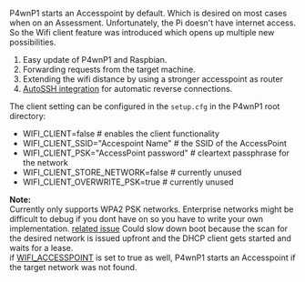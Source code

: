 P4wnP1 starts an Accesspoint by default. Which is desired on most cases when on an Assessment. Unfortunately, the Pi doesn't have internet access. So the Wifi client feature was introduced which opens up multiple new possibilities.

1. Easy update of P4wnP1 and Raspbian.
2. Forwarding requests from the target machine.
3. Extending the wifi distance by using a stronger accesspoint as router
4. [AutoSSH integration](AutoSSH.md) for automatic reverse connections.

The client setting can be configured in the `setup.cfg` in the P4wnP1 root directory:

* WIFI_CLIENT=false # enables the client functionality
* WIFI_CLIENT_SSID="Accespoint Name" # the SSID of the AccessPoint
* WIFI_CLIENT_PSK="AccessPoint password" # cleartext passphrase for the network
* WIFI_CLIENT_STORE_NETWORK=false # currently unused
* WIFI_CLIENT_OVERWRITE_PSK=true # currently unused

**Note:**  
Currently only supports WPA2 PSK networks. Enterprise networks might be difficult to debug if you dont have on so you have to write your own implementation. [related issue](https://github.com/mame82/P4wnP1/issues/106)
Could slow down boot because the scan for the desired network is issued upfront and the DHCP client gets started and waits for a lease.  
if [WIFI_ACCESSPOINT](Wifi-Hotspot.md) is set to true as well, P4wnP1 starts an Accesspoint if the target network was not found.
